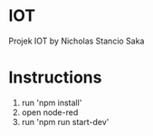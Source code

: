 # IOT
Projek IOT by Nicholas Stancio Saka

# Instructions
1. run 'npm install'
2. open node-red
3. run 'npm run start-dev'

